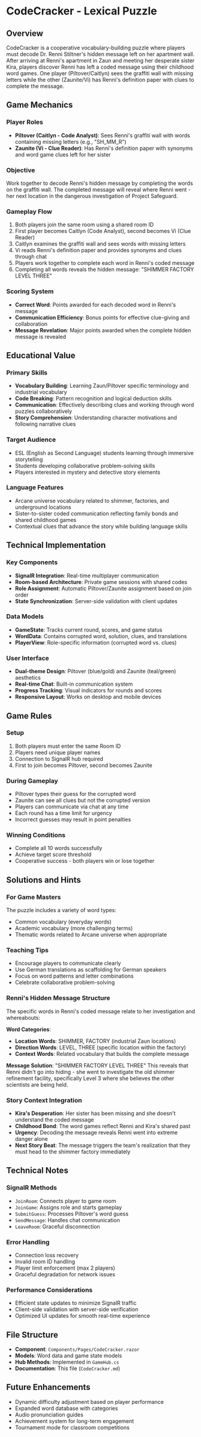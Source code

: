 # CodeCracker - Lexical Puzzle

## Overview
CodeCracker is a cooperative vocabulary-building puzzle where players must decode Dr. Renni Stiltner's hidden message left on her apartment wall. After arriving at Renni's apartment in Zaun and meeting her desperate sister Kira, players discover Renni has left a coded message using their childhood word games. One player (Piltover/Caitlyn) sees the graffiti wall with missing letters while the other (Zaunite/Vi) has Renni's definition paper with clues to complete the message.

## Game Mechanics

### Player Roles
- **Piltover (Caitlyn - Code Analyst)**: Sees Renni's graffiti wall with words containing missing letters (e.g., "SH_MM_R")
- **Zaunite (Vi - Clue Reader)**: Has Renni's definition paper with synonyms and word game clues left for her sister

### Objective
Work together to decode Renni's hidden message by completing the words on the graffiti wall. The completed message will reveal where Renni went - her next location in the dangerous investigation of Project Safeguard.

### Gameplay Flow
1. Both players join the same room using a shared room ID
2. First player becomes Caitlyn (Code Analyst), second becomes Vi (Clue Reader)
3. Caitlyn examines the graffiti wall and sees words with missing letters
4. Vi reads Renni's definition paper and provides synonyms and clues through chat
5. Players work together to complete each word in Renni's coded message
6. Completing all words reveals the hidden message: "SHIMMER FACTORY LEVEL THREE"

### Scoring System
- **Correct Word**: Points awarded for each decoded word in Renni's message
- **Communication Efficiency**: Bonus points for effective clue-giving and collaboration
- **Message Revelation**: Major points awarded when the complete hidden message is revealed

## Educational Value

### Primary Skills
- **Vocabulary Building**: Learning Zaun/Piltover specific terminology and industrial vocabulary
- **Code Breaking**: Pattern recognition and logical deduction skills
- **Communication**: Effectively describing clues and working through word puzzles collaboratively
- **Story Comprehension**: Understanding character motivations and following narrative clues

### Target Audience
- ESL (English as Second Language) students learning through immersive storytelling
- Students developing collaborative problem-solving skills
- Players interested in mystery and detective story elements

### Language Features
- Arcane universe vocabulary related to shimmer, factories, and underground locations
- Sister-to-sister coded communication reflecting family bonds and shared childhood games
- Contextual clues that advance the story while building language skills

## Technical Implementation

### Key Components
- **SignalR Integration**: Real-time multiplayer communication
- **Room-based Architecture**: Private game sessions with shared codes
- **Role Assignment**: Automatic Piltover/Zaunite assignment based on join order
- **State Synchronization**: Server-side validation with client updates

### Data Models
- **GameState**: Tracks current round, scores, and game status
- **WordData**: Contains corrupted word, solution, clues, and translations
- **PlayerView**: Role-specific information (corrupted word vs. clues)

### User Interface
- **Dual-theme Design**: Piltover (blue/gold) and Zaunite (teal/green) aesthetics
- **Real-time Chat**: Built-in communication system
- **Progress Tracking**: Visual indicators for rounds and scores
- **Responsive Layout**: Works on desktop and mobile devices

## Game Rules

### Setup
1. Both players must enter the same Room ID
2. Players need unique player names
3. Connection to SignalR hub required
4. First to join becomes Piltover, second becomes Zaunite

### During Gameplay
- Piltover types their guess for the corrupted word
- Zaunite can see all clues but not the corrupted version
- Players can communicate via chat at any time
- Each round has a time limit for urgency
- Incorrect guesses may result in point penalties

### Winning Conditions
- Complete all 10 words successfully
- Achieve target score threshold
- Cooperative success - both players win or lose together

## Solutions and Hints

### For Game Masters
The puzzle includes a variety of word types:
- Common vocabulary (everyday words)
- Academic vocabulary (more challenging terms)
- Thematic words related to Arcane universe when appropriate

### Teaching Tips
- Encourage players to communicate clearly
- Use German translations as scaffolding for German speakers
- Focus on word patterns and letter combinations
- Celebrate collaborative problem-solving

### Renni's Hidden Message Structure
The specific words in Renni's coded message relate to her investigation and whereabouts:

**Word Categories**:
- **Location Words**: SHIMMER, FACTORY (industrial Zaun locations)
- **Direction Words**: LEVEL, THREE (specific location within the factory)
- **Context Words**: Related vocabulary that builds the complete message

**Message Solution**: "SHIMMER FACTORY LEVEL THREE"
This reveals that Renni didn't go into hiding - she went to investigate the old shimmer refinement facility, specifically Level 3 where she believes the other scientists are being held.

### Story Context Integration
- **Kira's Desperation**: Her sister has been missing and she doesn't understand the coded message
- **Childhood Bond**: The word games reflect Renni and Kira's shared past
- **Urgency**: Decoding the message reveals Renni went into extreme danger alone
- **Next Story Beat**: The message triggers the team's realization that they must head to the shimmer factory immediately

## Technical Notes

### SignalR Methods
- `JoinRoom`: Connects player to game room
- `JoinGame`: Assigns role and starts gameplay
- `SubmitGuess`: Processes Piltover's word guess
- `SendMessage`: Handles chat communication
- `LeaveRoom`: Graceful disconnection

### Error Handling
- Connection loss recovery
- Invalid room ID handling
- Player limit enforcement (max 2 players)
- Graceful degradation for network issues

### Performance Considerations
- Efficient state updates to minimize SignalR traffic
- Client-side validation with server-side verification
- Optimized UI updates for smooth real-time experience

## File Structure
- **Component**: `Components/Pages/CodeCracker.razor`
- **Models**: Word data and game state models
- **Hub Methods**: Implemented in `GameHub.cs`
- **Documentation**: This file (`CodeCracker.md`)

## Future Enhancements
- Dynamic difficulty adjustment based on player performance
- Expanded word database with categories
- Audio pronunciation guides
- Achievement system for long-term engagement
- Tournament mode for classroom competitions